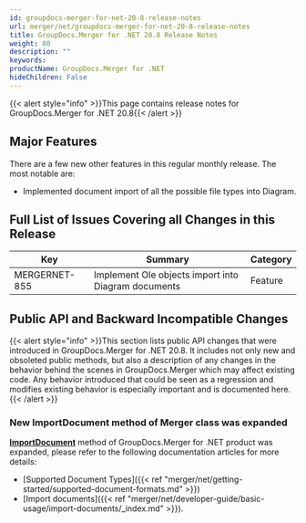 ```yaml
---
id: groupdocs-merger-for-net-20-8-release-notes
url: merger/net/groupdocs-merger-for-net-20-8-release-notes
title: GroupDocs.Merger for .NET 20.8 Release Notes
weight: 80
description: ""
keywords: 
productName: GroupDocs.Merger for .NET
hideChildren: False
---
```

{{< alert style="info" >}}This page contains release notes for GroupDocs.Merger for .NET 20.8{{< /alert >}}

## Major Features

There are a few new other features in this regular monthly release. The most notable are:

*   Implemented document import of all the possible file types into Diagram.

## Full List of Issues Covering all Changes in this Release

| Key | Summary | Category |
| --- | --- | --- |
| MERGERNET-855 | Implement Ole objects import into Diagram documents | Feature |

## Public API and Backward Incompatible Changes

{{< alert style="info" >}}This section lists public API changes that were introduced in GroupDocs.Merger for .NET 20.8. It includes not only new and obsoleted public methods, but also a description of any changes in the behavior behind the scenes in GroupDocs.Merger which may affect existing code. Any behavior introduced that could be seen as a regression and modifies existing behavior is especially important and is documented here.{{< /alert >}}

### New ImportDocument method of Merger class was expanded

**[ImportDocument](https://apireference.groupdocs.com/merger/net/groupdocs.merger/merger/methods/importdocument)** method of GroupDocs.Merger for .NET product was expanded, please refer to the following documentation articles for more details: 

*   [Supported Document Types]({{< ref "merger/net/getting-started/supported-document-formats.md" >}})
*   [Import documents]({{< ref "merger/net/developer-guide/basic-usage/import-documents/_index.md" >}}).
